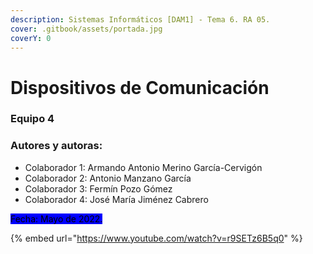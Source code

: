 ```yaml
---
description: Sistemas Informáticos [DAM1] - Tema 6. RA 05.
cover: .gitbook/assets/portada.jpg
coverY: 0
---
```


# Dispositivos de Comunicación

### Equipo 4

### Autores y autoras:

* Colaborador 1: Armando Antonio Merino García-Cervigón
* Colaborador 2: Antonio Manzano García
* Colaborador 3: Fermín Pozo Gómez
* Colaborador 4: José María Jiménez Cabrero

<mark style="background-color:blue;">Fecha: Mayo de 2022.</mark>

{% embed url="https://www.youtube.com/watch?v=r9SETz6B5q0" %}
